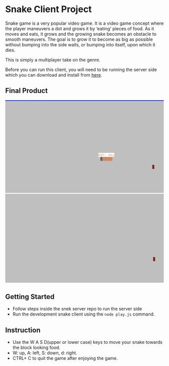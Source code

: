# Snake Client Project

Snake game is a very popular video game. It is a video game concept where the player maneuvers a dot and grows it by ‘eating’ pieces of food. As it moves and eats, it grows and the growing snake becomes an obstacle to smooth maneuvers. The goal is to grow it to become as big as possible without bumping into the side walls, or bumping into itself, upon which it dies.

This is simply a multiplayer take on the genre.

Before you can run this client, you will need to be running the server side which you can download and install from [here](https://github.com/lighthouse-labs/snek-multiplayer). 

## Final Product

!["snakegame"](https://raw.githubusercontent.com/Alexsoyoungkang/snake-client/768c34297c3e747ce072220399298626d176d8e4/snakegame.png)
!["snakegame2"](https://raw.githubusercontent.com/Alexsoyoungkang/snake-client/7d41fb7f5de61359b960a213b3ef743b5c0f9c38/snakegame2.png)


## Getting Started

- Follow steps inside the snek server repo to run the server side
- Run the development snake client using the `node play.js` command.

## Instruction

-  Use the W A S D(upper or lower case) keys to move your snake towards the block looking food.
-  W: up, A: left, S: down, d: right.
-  CTRL+ C to quit the game after enjoying the game.